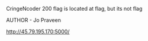 CringeNcoder
200
flag is located at flag, but its not flag

AUTHOR - Jo Praveen

http://45.79.195.170:5000/